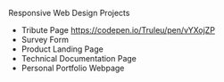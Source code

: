 Responsive Web Design Projects

- Tribute Page
	https://codepen.io/Truleu/pen/vYXojZP
- Survey Form
- Product Landing Page
- Technical Documentation Page
- Personal Portfolio Webpage
